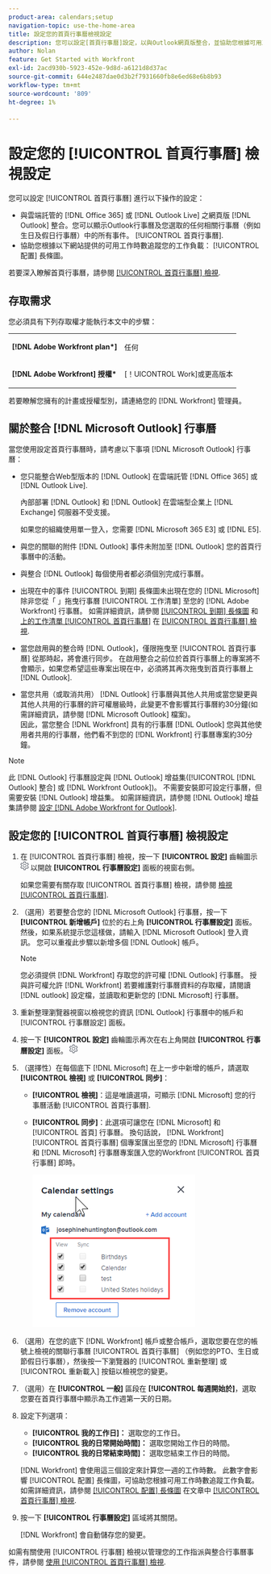 ```yaml
---
product-area: calendars;setup
navigation-topic: use-the-home-area
title: 設定您的首頁行事曆檢視設定
description: 您可以設定[首頁行事曆]設定，以與Outlook網頁版整合，並協助您根據可用工作時數追蹤工作負載。
author: Nolan
feature: Get Started with Workfront
exl-id: 2acd930b-5923-452e-9d8d-a6121d8d37ac
source-git-commit: 644e2487dae0d3b2f7931660fb8e6ed68e6b8b93
workflow-type: tm+mt
source-wordcount: '809'
ht-degree: 1%

---
```


# 設定您的 [!UICONTROL 首頁行事曆] 檢視設定

您可以設定 [!UICONTROL 首頁行事曆] 進行以下操作的設定：

* 與雲端託管的 [!DNL Office 365] 或 [!DNL Outlook Live] 之網頁版 [!DNL Outlook] 整合。您可以顯示Outlook行事曆及您選取的任何相關行事曆（例如生日及假日行事曆）中的所有事件。 [!UICONTROL 首頁行事曆].
* 協助您根據以下網站提供的可用工作時數追蹤您的工作負載： [!UICONTROL 配置] 長條圖。

若要深入瞭解首頁行事曆，請參閱 [[!UICONTROL 首頁行事曆] 檢視](../../../workfront-basics/using-home/using-the-home-area/home-calendar-view.md).

## 存取需求

您必須具有下列存取權才能執行本文中的步驟：

<table style="table-layout:auto"> 
 <col> 
 </col> 
 <col> 
 </col> 
 <tbody> 
  <tr> 
   <td role="rowheader"><strong>[!DNL Adobe Workfront plan*]</strong></td> 
   <td> <p>任何</p> </td> 
  </tr> 
  <tr> 
   <td role="rowheader"><strong>[!DNL Adobe Workfront] 授權*</strong></td> 
   <td> <p>[！UICONTROL Work]或更高版本</p> </td> 
  </tr> 
 </tbody> 
</table>

若要瞭解您擁有的計畫或授權型別，請連絡您的 [!DNL Workfront] 管理員。

## 關於整合 [!DNL Microsoft Outlook] 行事曆

當您使用設定首頁行事曆時，請考慮以下事項 [!DNL Microsoft Outlook] 行事曆：

* 您只能整合Web型版本的 [!DNL Outlook] 在雲端託管 [!DNL Office 365] 或 [!DNL Outlook Live].

  內部部署 [!DNL Outlook] 和 [!DNL Outlook] 在雲端型企業上 [!DNL Exchange] 伺服器不受支援。

  如果您的組織使用單一登入，您需要 [!DNL Microsoft 365 E3] 或 [!DNL E5].

* 與您的關聯的附件 [!DNL Outlook] 事件未附加至 [!DNL Outlook] 您的首頁行事曆中的活動。
* 與整合 [!DNL Outlook] 每個使用者都必須個別完成行事曆。
* 出現在中的事件 [!UICONTROL 到期] 長條圖未出現在您的 [!DNL Microsoft] 除非您從「 」拖曳行事曆 [!UICONTROL 工作清單] 至您的 [!DNL Adobe Workfront] 行事曆。 如需詳細資訊，請參閱 [[!UICONTROL 到期] 長條圖](../../../workfront-basics/using-home/using-the-home-area/home-calendar-view.md#viewing-the-due-bar) 和 [上的工作清單 [!UICONTROL 首頁行事曆]](../../../workfront-basics/using-home/using-the-home-area/home-calendar-view.md#using-the-left-panel-of-the-home-view) 在 [[!UICONTROL 首頁行事曆] 檢視](../../../workfront-basics/using-home/using-the-home-area/home-calendar-view.md).

* 當您啟用與的整合時 [!DNL Outlook]，僅限拖曳至 [!UICONTROL 首頁行事曆] 從那時起，將會進行同步。 在啟用整合之前位於首頁行事曆上的專案將不會顯示，如果您希望這些專案出現在中，必須將其再次拖曳到首頁行事曆上 [!DNL Outlook].
* 當您共用（或取消共用） [!DNL Outlook] 行事曆與其他人共用或當您變更與其他人共用的行事曆的許可權層級時，此變更不會影響其行事曆約30分鐘(如需詳細資訊，請參閱 [!DNL Microsoft Outlook] 檔案)。\
   因此，當您整合 [!DNL Workfront] 具有的行事曆 [!DNL Outlook] 您與其他使用者共用的行事曆，他們看不到您的 [!DNL Workfront] 行事曆專案約30分鐘。

>[!NOTE]
>
>此 [!DNL Outlook] 行事曆設定與 [!DNL Outlook] 增益集([!UICONTROL [!DNL Outlook] 整合] 或 [!DNL Workfront Outlook])。 不需要安裝即可設定行事曆，但需要安裝 [!DNL Outlook] 增益集。 如需詳細資訊，請參閱 [!DNL Outlook] 增益集請參閱 [設定 [!DNL Adobe Workfront for Outlook]](../../../workfront-integrations-and-apps/using-workfront-with-outlook/set-up-workfront-for-outlook.md).

## 設定您的 [!UICONTROL 首頁行事曆] 檢視設定

1. 在 [!UICONTROL 首頁行事曆] 檢視，按一下 **[!UICONTROL 設定]** 齒輪圖示 ![Calendar_Settings_gear_icon.png](assets/calendar-settings-gear-icon.png) 以開啟 **[!UICONTROL 行事曆設定]** 面板的視窗右側。

   如果您需要有關存取 [!UICONTROL 首頁行事曆] 檢視，請參閱 [檢視 [!UICONTROL 首頁行事曆]](../../../workfront-basics/using-home/using-the-home-area/view-home-calendar.md).

1. （選用）若要整合您的 [!DNL Microsoft Outlook] 行事曆，按一下 **[!UICONTROL 新增帳戶]** 位於的右上角 **[!UICONTROL 行事曆設定]** 面板。 然後，如果系統提示您這樣做，請輸入 [!DNL Microsoft Outlook] 登入資訊。 您可以重複此步驟以新增多個 [!DNL Outlook] 帳戶。

   >[!NOTE]
   >
   >您必須提供 [!DNL Workfront] 存取您的許可權 [!DNL Outlook] 行事曆。 授與許可權允許 [!DNL Workfront] 若要維護對行事曆資料的存取權，請閱讀 [!DNL outlook] 設定檔，並讀取和更新您的 [!DNL Microsoft] 行事曆。

1. 重新整理瀏覽器視窗以檢視您的資訊 [!DNL Outlook] 行事曆中的帳戶和 [!UICONTROL 行事曆設定] 面板。
1. 按一下 **[!UICONTROL 設定]** 齒輪圖示再次在右上角開啟 **[!UICONTROL 行事曆設定]** 面板。 ![Calendar_Settings_gear_icon.png](assets/calendar-settings-gear-icon.png)

1. （選擇性）在每個底下 [!DNL Microsoft] 在上一步中新增的帳戶，請選取 **[!UICONTROL 檢視]** 或 **[!UICONTROL 同步]**：

   * **[!UICONTROL 檢視]**：這是唯讀選項，可顯示 [!DNL Microsoft] 您的行事曆活動 [!UICONTROL 首頁行事曆].
   * **[!UICONTROL 同步]**：此選項可讓您在 [!DNL Microsoft] 和 [!UICONTROL 首頁] 行事曆。 換句話說， [!DNL Workfront] [!UICONTROL 首頁行事曆] 個專案匯出至您的 [!DNL Microsoft] 行事曆和 [!DNL Microsoft] 行事曆專案匯入您的Workfront [!UICONTROL 首頁行事曆] 即時。

     ![](assets/view-sync-checkboxes-qs.png)

1. （選用）在您的底下 [!DNL Workfront] 帳戶或整合帳戶，選取您要在您的帳號上檢視的關聯行事曆 [!UICONTROL 首頁行事曆] （例如您的PTO、生日或節假日行事曆），然後按一下瀏覽器的 [!UICONTROL 重新整理] 或 [!UICONTROL 重新載入] 按鈕以檢視您的變更。

1. （選用）在 **[!UICONTROL 一般]** 區段在 **[!UICONTROL 每週開始於]**，選取您要在首頁行事曆中顯示為工作週第一天的日期。

1. 設定下列選項：

   * **[!UICONTROL 我的工作日]：** 選取您的工作日。
   * **[!UICONTROL 我的日常開始時間]：** 選取您開始工作日的時間。
   * **[!UICONTROL 我的日常結束時間]：** 選取您結束工作日的時間。

   [!DNL Workfront] 會使用這三個設定來計算您一週的工作時數。 此數字會影響 [!UICONTROL 配置] 長條圖，可協助您根據可用工作時數追蹤工作負載。 如需詳細資訊，請參閱 [[!UICONTROL 配置] 長條圖](../../../workfront-basics/using-home/using-the-home-area/home-calendar-view.md#understanding-the-allocation-of-time) 在文章中 [[!UICONTROL 首頁行事曆] 檢視](../../../workfront-basics/using-home/using-the-home-area/home-calendar-view.md).

1. 按一下 **[!UICONTROL 行事曆設定]** 區域將其關閉。

   [!DNL Workfront] 會自動儲存您的變更。

如需有關使用 [!UICONTROL 行事曆] 檢視以管理您的工作指派與整合行事曆事件，請參閱 [使用 [!UICONTROL 首頁行事曆] 檢視](../../../workfront-basics/using-home/using-the-home-area/use-home-calendar-view.md).

<!--
<MadCap:conditionalText data-mc-conditions="QuicksilverOrClassic.Draft mode">
(NOTE: from Courtney: [step #] Type your weekly work hours under How many hours a week do you work?This number affects the Allocation bar, which helps you track your workload against your available work hours. For more information, see "Allocation Bar" in the article "Understanding the Home Calendar View.")
</MadCap:conditionalText>
-->
